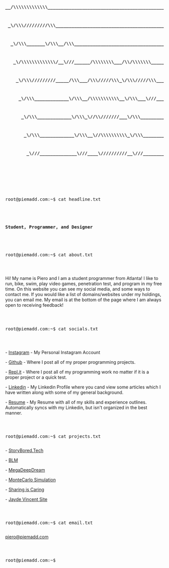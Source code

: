 
<!DOCTYPE html>
<html>
	<head>
		<meta charset="utf-8">
		<meta name="viewport" content="width=device-width">
		<title>Piero Maddaleni</title>
		<link href="/css/piero.v2.min.css" rel="stylesheet" type="text/css"/>
		<link rel="apple-touch-icon" sizes="180x180" href="/ico/apple-touch-icon.png">
		<link rel="icon" type="image/png" sizes="32x32" href="/ico/favicon-32x32.png">
		<link rel="icon" type="image/png" sizes="16x16" href="/ico/favicon-16x16.png">
		<link rel="icon" type="image/x-icon" href="/ico/favicon.ico">
		<link rel="manifest" href="/ico/site.webmanifest">
	</head>
	<body><div>
		<pre><p><b>__/\\\\\\\\\\\\\____________________________________________________        </b></p></pre>
		<pre><p><b> _\/\\\/////////\\\__________________________________________________       </b></p></pre>
		<pre><p><b>  _\/\\\_______\/\\\__/\\\____________________________________________      </b></p></pre>
		<pre><p><b>   _\/\\\\\\\\\\\\\/__\///______/\\\\\\\\___/\\/\\\\\\\______/\\\\\____     </b></p></pre>
		<pre><p><b>    _\/\\\/////////_____/\\\___/\\\/////\\\_\/\\\/////\\\___/\\\///\\\__    </b></p></pre>
		<pre><p><b>     _\/\\\_____________\/\\\__/\\\\\\\\\\\__\/\\\___\///___/\\\__\//\\\_   </b></p></pre>
		<pre><p><b>      _\/\\\_____________\/\\\_\//\\///////___\/\\\_________\//\\\__/\\\__  </b></p></pre>
		<pre><p><b>       _\/\\\_____________\/\\\__\//\\\\\\\\\\_\/\\\__________\///\\\\\/___ </b></p></pre>
		<pre><p><b>        _\///______________\///____\//////////__\///_____________\/////_____</b></p></pre>
		<pre><p> </p><p> </p></pre>
		<pre><p><span class="text-blue-bright">root</span>@<span class="text-green-bright">piemadd.com:</span><span class="text-yellow-bright">~</span>$ cat headline.txt</p><p> </p></pre>
		<pre><p><b>Student, Programmer, and Designer</b></p><p> </p></pre></div>
		<pre><p><span class="text-blue-bright">root</span>@<span class="text-green-bright">piemadd.com:</span><span class="text-yellow-bright">~</span>$ cat about.txt</p><p> </p></pre>
		<div class="auto-br"><p>Hi! My name is Piero and I am a student programmer from Atlanta! I like to run, bike, swim, play video games, penetration test, and program in my free time. On this website you can see my social media, and some ways to contact me. If you would like a list of domains/websites under my holdings, you can email me. My email is at the bottom of the page where I am always open to receiving feedback!</p><br></div></div>
		<pre><p><span class="text-blue-bright">root</span>@<span class="text-green-bright">piemadd.com:</span><span class="text-yellow-bright">~</span>$ cat socials.txt</p><p> </p></pre>
		<div class="auto-br"><p> - <a href = "https://www.instagram.com/piemadd">Instagram</a> - My Personal Instagram Account</p></pre></div>
		<div class="auto-br"><p> - <a href = "https://github.com/pieromqwerty">Github</a> - Where I post all of my proper programming projects.</p></pre></div>
		<div class="auto-br"><p> - <a href = "https://repl.it/@piemadd">Repl.it</a> - Where I post all of my programming work no matter if it is a proper project or a quick test.</p></pre></div>
		<div class="auto-br"><p> - <a href = "https://www.linkedin.com/in/piemadd/">Linkedin</a> - My Linkedin Profile where you cand view some articles which I have written along with some of my general background.</p></pre></div>
		<div class="auto-br"><p> - <a href = "https://velocv.com/pieromqwerty">Resume</a> - My Resume with all of my skills and experience outlines. Automatically syncs with my Linkedin, but isn't organized in the best manner.</p></pre></div>	
		<pre><p> </p><p><span class="text-blue-bright">root</span>@<span class="text-green-bright">piemadd.com:</span><span class="text-yellow-bright">~</span>$ cat projects.txt</p></pre>
		<div class="auto-br"><p> - <a href = "https://repl.it/@pieromqwerty/9th-Code-Jam-Thingy">StoryBored.Tech</a></p></pre></div>
		<div class="auto-br"><p> - <a href = "https://repl.it/@piemadd/BLM-Stories">BLM</a></p></pre></div>
		<div class="auto-br"><p> - <a href = "https://repl.it/@pieromqwerty/MegaDeepDream">MegaDeepDream</a></p></pre></div>
		<div class="auto-br"><p> - <a href = "https://repl.it/@pieromqwerty/Math-IA-Monte-Carlo-Simulation">MonteCarlo Simulation</a></p></pre></div>
		<div class="auto-br"><p> - <a href = "https://repl.it/@pieromqwerty/Replit-MMH">Sharing is Caring</a></p></pre></div>
		<div class="auto-br"><p> - <a href = "https://repl.it/@pieromqwerty/jv">Jayde Vincent Site</a></p></pre></div>
		<pre><p> </p><p><span class="text-blue-bright">root</span>@<span class="text-green-bright">piemadd.com:</span><span class="text-yellow-bright">~</span>$ cat email.txt</p></pre>
		<div class="auto-br"><p><a href = "mailto:piero@piemadd.com">piero@piemadd.com</a></p></pre></div>
		<pre><p> </p><p><span class="text-blue-bright">root</span>@<span class="text-green-bright">piemadd.com:</span><span class="text-yellow-bright">~</span>$ </p></pre>
	</body>
</html>
